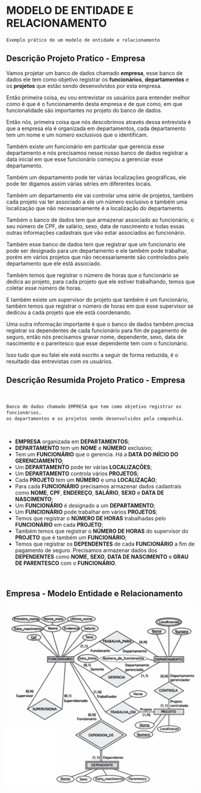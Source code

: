 # MODELO DE ENTIDADE E RELACIONAMENTO

    Exemplo prático de um modelo de entidade e relacionamento

## Descrição Projeto Pratico - Empresa

Vamos projetar um banco de dados chamado **empresa**, esse banco de dados ele tem como objetivo registrar os **funcionários**, **departamentos** e os **projetos** que estão sendo desenvolvidos por esta empresa.

Então primeira coisa, eu vou entrevistar os usuários para entender melhor como é que é o funcionamento desta empresa e de que como, em que funcionalidade são importantes no projeto do banco de dados.

Então nós, primeira coisa que nós descobrimos através dessa entrevista é que a empresa ela é organizada em departamentos, cada departamento tem um nome e um número exclusivos que o identificam.

Também existe um funcionário em particular que gerencia esse departamento e nós precisamos nesse nosso banco de dados registrar a data inicial em que esse funcionário começou a gerenciar esse departamento.

Também um departamento pode ter várias localizações geográficas, ele pode ter digamos assim várias séries em diferentes locais.

Também um departamento ele vai controlar uma série de projetos, também cada projeto vai ter associado a ele um número exclusivo e também uma localização que não necessariamente é a localização do departamento.

Também o banco de dados tem que armazenar associado ao funcionário, o seu número de CPF, de salário, sexo, data de nascimento e todas essas outras informações cadastrais que vão estar associados ao funcionário.

Também esse banco de dados tem que registrar que um funcionário ele pode ser designado para um departamento e ele também pode trabalhar, porém em vários projetos que não necessariamente são controlados pelo departamento que ele está associado.

Também temos que registrar o número de horas que o funcionário se dedica ao projeto, para cada projeto que ele estiver trabalhando, temos que coletar esse número de horas.

E também existe um supervisor do projeto que também é um funcionário, também temos que registrar o número de horas em que esse supervisor se dedicou a cada projeto que ele está coordenando.

Uma outra informação importante é que o banco de dados também precisa registrar os dependentes de cada funcionário para fim de pagamento de seguro, então nós precisamos gravar nome, dependente, sexo, data de nascimento e o parentesco que esse dependente tem com o funcionário.

Isso tudo que eu falei ele está escrito a seguir de forma reduzida, é o resultado das entrevistas com os usuários.

## Descrição Resumida Projeto Pratico - Empresa

<br>

    Banco de dados chamado EMPRESA que tem como objetivo registrar os funcionários,
    os departamentos e os projetos sendo desenvolvidos pela companhia.

<br>

* **EMPRESA** organizada em **DEPARTAMENTOS**;
* **DEPARTAMENTO** tem um **NOME** e **NÚMERO** exclusivo;
* Tem um **FUNCIONÁRIO** que o gerencia. Há a **DATA DO INÍCIO DO GERENCIAMENTO**;
* Um **DEPARTAMENTO** pode ter várias **LOCALIZAÇÕES**;
* Um **DEPARTAMENTO** controla vários **PROJETOS**;
* Cada **PROJETO** tem um **NÚMERO** e uma **LOCALIZAÇÃO**;
* Para cada **FUNCIONÁRIO** precisamos armazenar dados cadastrais como **NOME**, **CPF**, **ENDEREÇO**, **SALÁRIO**, **SEXO** e **DATA DE NASCIMENTO**;
* Um **FUNCIONÁRIO** é designado a um **DEPARTAMENTO**;
* Um **FUNCIONÁRIO** pode trabalhar em vários **PROJETOS**;
* Temos que registrar o **NÚMERO DE HORAS** trabalhadas pelo **FUNCIONÁRIO** em cada **PROJETO**;
* Também temos que registrar o **NÚMERO DE HORAS** do supervisor do **PROJETO** que é também um **FUNCIONÁRIO**;
* Temos que registrar os **DEPENDENTES** de cada **FUNCIONÁRIO** a fim de pagamento de seguro. Precisamos armazenar dados dos **DEPENDENTES** como **NOME**, **SEXO**, **DATA DE NASCIMENTO** e **GRAU DE PARENTESCO** com o **FUNCIONÁRIO**.

<br>

## Empresa - Modelo Entidade e Relacionamento

<img src="./assets/empresa_modelo_entidade_relacionamento.png" width="750" >